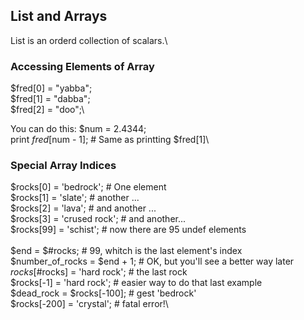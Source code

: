 ## List and Arrays
List is an orderd collection of scalars.\

### Accessing Elements of Array
$fred[0] = "yabba";\
$fred[1] = "dabba";\
$fred[2] = "doo";\

You can do this:
$num = 2.4344;\
print $fred[$num - 1];      # Same as printting $fred[1]\

### Special Array Indices
$rocks[0] = 'bedrock';              # One element\
$rocks[1] = 'slate';                # another ...\
$rocks[2] = 'lava';                 # and another ...\
$rocks[3] = 'crused rock';          # and another...\
$rocks[99] = 'schist';              # now there are 95 undef elements\
\
$end = $#rocks;                 # 99, whitch is the last element's index\
$number_of_rocks = $end + 1;    # OK, but you'll see a better way later\
$rocks[$#rocks] = 'hard rock';  # the last rock\
$rocks[-1]  = 'hard rock';      # easier way to do that last example\
$dead_rock = $rocks[-100];       # gest 'bedrock'\
$rocks[-200] = 'crystal';       # fatal error!\

